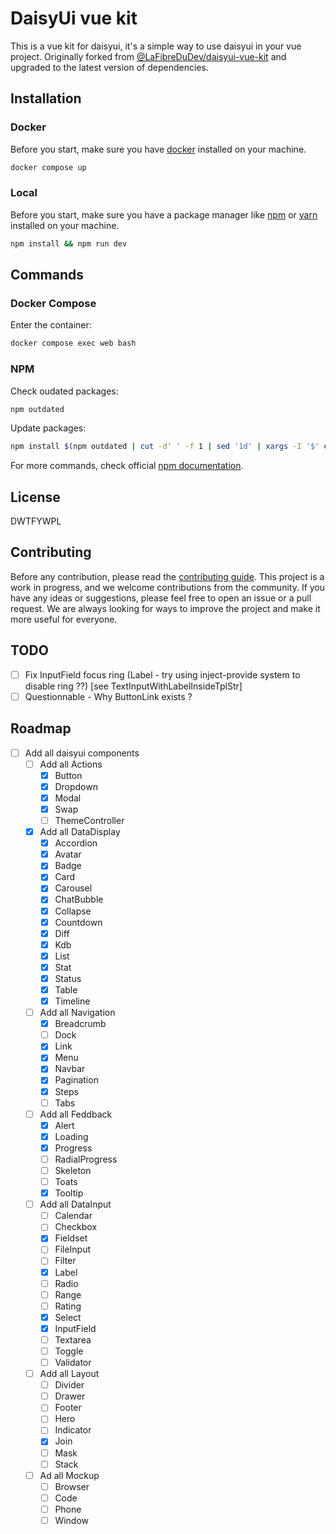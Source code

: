 # DaisyUi vue kit

This is a vue kit for daisyui, it's a simple way to use daisyui in your vue project.
Originally forked from [@LaFibreDuDev/daisyui-vue-kit](https://github.com/LaFibreDuDev/daisyui-vue-kit) and upgraded to the latest version of dependencies.

## Installation

### Docker

Before you start, make sure you have [docker](https://docs.docker.com/get-started/get-docker/) installed on your machine.

```bash
docker compose up
```

### Local

Before you start, make sure you have a package manager like [npm](https://www.npmjs.com/get-npm) or [yarn](https://yarnpkg.com/getting-started/install) installed on your machine.

```bash
npm install && npm run dev
```

## Commands

### Docker Compose

Enter the container:

```bash
docker compose exec web bash
```

### NPM

Check oudated packages:

```bash
npm outdated
```

Update packages:

```bash
npm install $(npm outdated | cut -d' ' -f 1 | sed '1d' | xargs -I '$' echo '$@latest' | xargs echo)
```

For more commands, check official [npm documentation](https://docs.npmjs.com/cli-documentation/cli).

## License

DWTFYWPL

## Contributing

Before any contribution, please read the [contributing guide](CONTRIBUTING.md).
This project is a work in progress, and we welcome contributions from the community. If you have any ideas or suggestions, please feel free to open an issue or a pull request.
We are always looking for ways to improve the project and make it more useful for everyone.

## TODO

- [ ] Fix InputField focus ring (Label - try using inject-provide system to disable ring ??) [see TextInputWithLabelInsideTplStr]
- [ ] Questionnable - Why ButtonLink exists ?

## Roadmap

- [ ] Add all daisyui components
  - [ ] Add all Actions
    - [x] Button
    - [x] Dropdown
    - [x] Modal
    - [x] Swap
    - [ ] ThemeController
  - [x] Add all DataDisplay
    - [x] Accordion
    - [x] Avatar
    - [x] Badge
    - [x] Card
    - [x] Carousel
    - [x] ChatBubble
    - [x] Collapse
    - [x] Countdown
    - [x] Diff
    - [x] Kdb
    - [x] List
    - [x] Stat
    - [x] Status
    - [x] Table
    - [x] Timeline
  - [ ] Add all Navigation
    - [x] Breadcrumb
    - [ ] Dock
    - [x] Link
    - [x] Menu
    - [x] Navbar
    - [x] Pagination
    - [x] Steps
    - [ ] Tabs
  - [ ] Add all Feddback
    - [x] Alert
    - [x] Loading
    - [x] Progress
    - [ ] RadialProgress
    - [ ] Skeleton
    - [ ] Toats
    - [x] Tooltip
  - [ ] Add all DataInput
    - [ ] Calendar
    - [ ] Checkbox
    - [x] Fieldset
    - [ ] FileInput
    - [ ] Filter
    - [x] Label
    - [ ] Radio
    - [ ] Range
    - [ ] Rating
    - [x] Select
    - [x] InputField
    - [ ] Textarea
    - [ ] Toggle
    - [ ] Validator
  - [ ] Add all Layout
    - [ ] Divider
    - [ ] Drawer
    - [ ] Footer
    - [ ] Hero
    - [ ] Indicator
    - [x] Join
    - [ ] Mask
    - [ ] Stack
  - [ ] Ad all Mockup
    - [ ] Browser
    - [ ] Code
    - [ ] Phone
    - [ ] Window
